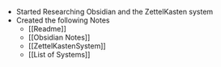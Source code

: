 * Started Researching Obsidian and the ZettelKasten system
* Created the following Notes
	* [[Readme]]
	* [[Obsidian Notes]]
	* [[ZettelKastenSystem]]
	* [[List of Systems]]
	